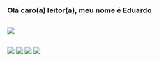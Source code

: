 ### Olá caro(a) leitor(a), meu nome é Eduardo

##

<div>
  <img heigth="180em" src="https://github-readme-stats.vercel.app/api/top-langs/?username=dukrl722&layout=compact&langs_count=16&theme=dracula"/>
</div>

##

<div>
  <a href="https://www.linkedin.com/in/eduardodvp/" target="_blank"><img src="https://img.shields.io/badge/LinkedIn-0077B5?style=for-the-badge&logo=linkedin&logoColor=white"></a>
  <a href="https://www.instagram.com/_dukrl1/" target="_blank"><img src="https://img.shields.io/badge/Instagram-E4405F?style=for-the-badge&logo=instagram&logoColor=white"></a>
  <a href="mailto:dukrl222@hotmail.com" target="_blank"><img src="https://img.shields.io/badge/Microsoft_Outlook-0078D4?style=for-the-badge&logo=microsoft-outlook&logoColor=white"></a>
  <a href="mailto:dukrl222@gmail.com" target="_blank"><img src="https://img.shields.io/badge/Gmail-D14836?style=for-the-badge&logo=gmail&logoColor=white"></a>
</div>
